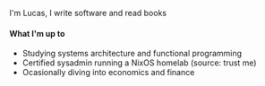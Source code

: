 I'm Lucas, I write software and read books

#### What I'm up to

- Studying systems architecture and functional programming
- Certified sysadmin running a NixOS homelab (source: trust me)
- Ocasionally diving into economics and finance
